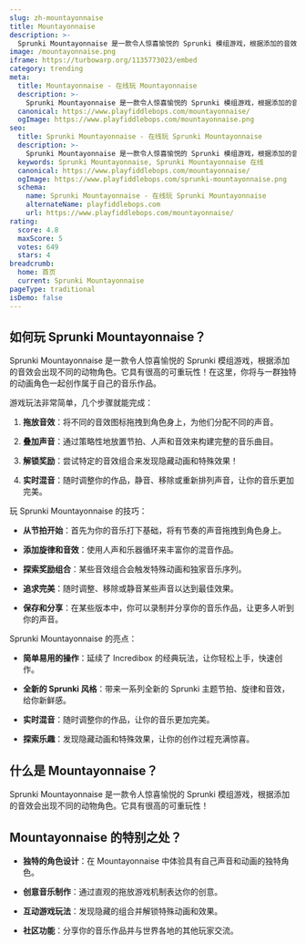 ```yaml
---
slug: zh-mountayonnaise
title: Mountayonnaise
description: >-
  Sprunki Mountayonnaise 是一款令人惊喜愉悦的 Sprunki 模组游戏，根据添加的音效会出现不同的动物角色。它具有很高的可重玩性！
image: /mountayonnaise.png
iframe: https://turbowarp.org/1135773023/embed
category: trending
meta:
  title: Mountayonnaise - 在线玩 Mountayonnaise
  description: >-
    Sprunki Mountayonnaise 是一款令人惊喜愉悦的 Sprunki 模组游戏，根据添加的音效会出现不同的动物角色。它具有很高的可重玩性！
  canonical: https://www.playfiddlebops.com/mountayonnaise/
  ogImage: https://www.playfiddlebops.com/mountayonnaise.png
seo:
  title: Sprunki Mountayonnaise - 在线玩 Sprunki Mountayonnaise
  description: >-
    Sprunki Mountayonnaise 是一款令人惊喜愉悦的 Sprunki 模组游戏，根据添加的音效会出现不同的动物角色。它具有很高的可重玩性！
  keywords: Sprunki Mountayonnaise, Sprunki Mountayonnaise 在线
  canonical: https://www.playfiddlebops.com/mountayonnaise/
  ogImage: https://www.playfiddlebops.com/sprunki-mountayonnaise.png
  schema:
    name: Sprunki Mountayonnaise - 在线玩 Sprunki Mountayonnaise
    alternateName: playfiddlebops.com
    url: https://www.playfiddlebops.com/mountayonnaise/
rating:
  score: 4.8
  maxScore: 5
  votes: 649
  stars: 4
breadcrumb:
  home: 首页
  current: Sprunki Mountayonnaise
pageType: traditional
isDemo: false
---
```


## 如何玩 Sprunki Mountayonnaise？

Sprunki Mountayonnaise 是一款令人惊喜愉悦的 Sprunki 模组游戏，根据添加的音效会出现不同的动物角色。它具有很高的可重玩性！在这里，你将与一群独特的动画角色一起创作属于自己的音乐作品。

游戏玩法非常简单，几个步骤就能完成：

1. **拖放音效**：将不同的音效图标拖拽到角色身上，为他们分配不同的声音。

1. **叠加声音**：通过策略性地放置节拍、人声和音效来构建完整的音乐曲目。

1. **解锁奖励**：尝试特定的音效组合来发现隐藏动画和特殊效果！

1. **实时混音**：随时调整你的作品，静音、移除或重新排列声音，让你的音乐更加完美。

玩 Sprunki Mountayonnaise 的技巧：

- **从节拍开始**：首先为你的音乐打下基础，将有节奏的声音拖拽到角色身上。

- **添加旋律和音效**：使用人声和乐器循环来丰富你的混音作品。

- **探索奖励组合**：某些音效组合会触发特殊动画和独家音乐序列。

- **追求完美**：随时调整、移除或静音某些声音以达到最佳效果。

- **保存和分享**：在某些版本中，你可以录制并分享你的音乐作品，让更多人听到你的声音。

Sprunki Mountayonnaise 的亮点：

- **简单易用的操作**：延续了 Incredibox 的经典玩法，让你轻松上手，快速创作。

- **全新的 Sprunki 风格**：带来一系列全新的 Sprunki 主题节拍、旋律和音效，给你新鲜感。

- **实时混音**：随时调整你的作品，让你的音乐更加完美。

- **探索乐趣**：发现隐藏动画和特殊效果，让你的创作过程充满惊喜。

## 什么是 Mountayonnaise？

Sprunki Mountayonnaise 是一款令人惊喜愉悦的 Sprunki 模组游戏，根据添加的音效会出现不同的动物角色。它具有很高的可重玩性！

## Mountayonnaise 的特别之处？

- **独特的角色设计**：在 Mountayonnaise 中体验具有自己声音和动画的独特角色。

- **创意音乐制作**：通过直观的拖放游戏机制表达你的创意。

- **互动游戏玩法**：发现隐藏的组合并解锁特殊动画和效果。

- **社区功能**：分享你的音乐作品并与世界各地的其他玩家交流。